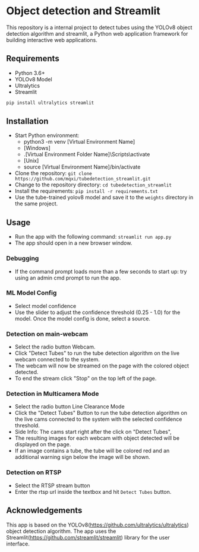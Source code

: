 # Object detection and Streamlit

This repository is a internal project to detect tubes using the YOLOv8 object detection algorithm and streamlit, a Python web application framework for building interactive web applications. 


## Requirements

- Python 3.6+
- YOLOv8 Model
- Ultralytics
- Streamlit

```bash
pip install ultralytics streamlit
```

## Installation
- Start Python environment:
  - python3 -m venv [Virtual Environment Name]
  - [Windows]
  - .\[Virtual Environment Folder Name]\Scripts\activate
  - [Unix]
  - source [Virtual Environment Name]/bin/activate
- Clone the repository: `git clone https://github.com/mqxi/tubedetection_streamlit.git `
- Change to the repository directory: `cd tubedetection_streamlit`
- Install the requirements: `pip install -r requirements.txt`
- Use the tube-trained yolov8 model and save it to the `weights` directory in the same project.

## Usage

- Run the app with the following command: `streamlit run app.py`
- The app should open in a new browser window.

### Debugging
-  If the command prompt loads more than a few seconds to start up: try using an admin cmd prompt to run the app.

### ML Model Config

- Select model confidence
- Use the slider to adjust the confidence threshold (0.25 - 1.0) for the model.
Once the model config is done, select a source.

### Detection on main-webcam

- Select the radio button Webcam.
- Click "Detect Tubes" to run the tube detection algorithm on the live webcam connected to the system.
- The webcam will now be streamed on the page with the colored object detected.
- To end the stream click "Stop" on the top left of the page.


### Detection in Multicamera Mode

- Select the radio button Line Clearance Mode
- Click the "Detect Tubes" Button to run the tube detection algorithm on the live cams connected to the system with the selected confidence threshold.
- Side Info: The cams start right after the click on "Detect Tubes", 
- The resulting images for each webcam with object detected will be displayed on the page.
- If an image contains a tube, the tube will be colored red and an additional warning sign below the image will be shown.


### Detection on RTSP

- Select the RTSP stream button
- Enter the rtsp url inside the textbox and hit `Detect Tubes` button.


## Acknowledgements

This app is based on the YOLOv8(<https://github.com/ultralytics/ultralytics>) object detection algorithm. The app uses the Streamlit(<https://github.com/streamlit/streamlit>) library for the user interface.
